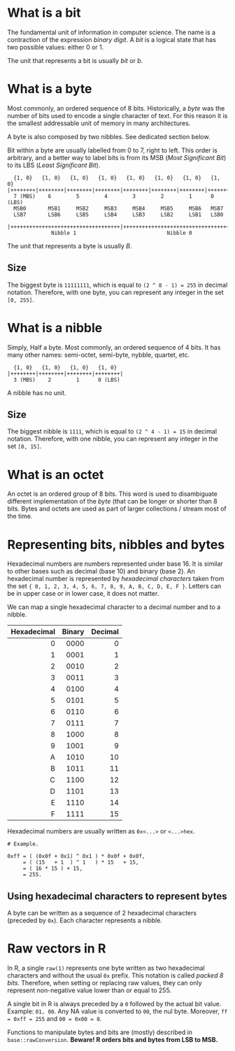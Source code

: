 # What is a bit

The fundamental unit of information in computer science. The name is a
contraction of the expression *binary digit*. A *bit* is a logical state
that has two possible values: either 0 or 1.

The unit that represents a bit is usually *bit* or *b*.

# What is a byte

Most commonly, an ordered sequence of 8 bits. Historically, a *byte* was
the number of bits used to encode a single character of text. For this
reason it is the smallest addressable unit of memory in many
architectures.

A byte is also composed by two nibbles. See dedicated section below.

Bit within a byte are usually labelled from 0 to 7, right to left. This
order is arbitrary, and a better way to label bits is from its MSB
(*Most Significant Bit*) to its LBS (*Least Significant Bit*).

      {1, 0}   {1, 0}   {1, 0}   {1, 0}   {1, 0}   {1, 0}   {1, 0}   {1, 0}
    |++++++++|++++++++|++++++++|++++++++|++++++++|++++++++|++++++++|++++++++|
      7 (MBS)    6        5        4        3        2        1      0 (LBS)
      MSB0       MSB1     MSB2     MSB3     MSB4     MSB5     MSB6   MSB7
      LSB7       LSB6     LSB5     LSB4     LSB3     LSB2     LSB1   LSB0

    |+++++++++++++++++++++++++++++++++++|+++++++++++++++++++++++++++++++++++|
                  Nibble 1                             Nibble 0                 

The unit that represents a byte is usually *B*.

## Size

The biggest byte is `11111111`, which is equal to `(2 ^ 8 - 1) = 255` in
decimal notation. Therefore, with one byte, you can represent any
integer in the set `[0, 255]`.

# What is a nibble

Simply, Half a byte. Most commonly, an ordered sequence of 4 bits. It
has many other names: semi-octet, semi-byte, nybble, quartet, etc.

      {1, 0}   {1, 0}   {1, 0}   {1, 0}
    |++++++++|++++++++|++++++++|++++++++|
      3 (MBS)    2        1      0 (LBS)

A nibble has no unit.

## Size

The biggest nibble is `1111`, which is equal to `(2 ^ 4 - 1) = 15` in
decimal notation. Therefore, with one nibble, you can represent any
integer in the set `[0, 15]`.

# What is an octet

An octet is an ordered group of 8 bits. This word is used to
disambiguate different implementation of the *byte* (that can be longer
or shorter than 8 bits. Bytes and octets are used as part of larger
collections / stream most of the time.

# Representing bits, nibbles and bytes

Hexadecimal numbers are numbers represented under base 16. It is similar
to other bases such as decimal (base 10) and binary (base 2). An
hexadecimal number is represented by *hexadecimal characters* taken from
the set `{ 0, 1, 2, 3, 4, 5, 6, 7, 8, 9, A, B, C, D, E, F }`. Letters
can be in upper case or in lower case, it does not matter.

We can map a single hexadecimal character to a decimal number and to a
nibble.

| Hexadecimal | Binary | Decimal |
|------------:|-------:|--------:|
|           0 |   0000 |       0 |
|           1 |   0001 |       1 |
|           2 |   0010 |       2 |
|           3 |   0011 |       3 |
|           4 |   0100 |       4 |
|           5 |   0101 |       5 |
|           6 |   0110 |       6 |
|           7 |   0111 |       7 |
|           8 |   1000 |       8 |
|           9 |   1001 |       9 |
|           A |   1010 |      10 |
|           B |   1011 |      11 |
|           C |   1100 |      12 |
|           D |   1101 |      13 |
|           E |   1110 |      14 |
|           F |   1111 |      15 |

Hexadecimal numbers are usually written as `0x<...>` or `<...>hex`.

    # Example.

    0xff = ( (0x0f + 0x1) ^ 0x1 ) * 0x0f + 0x0f,
         = ( (15   + 1  ) ^ 1   ) * 15   + 15,
         = ( 16 * 15 ) + 15,
         = 255.

## Using hexadecimal characters to represent bytes

A byte can be written as a sequence of 2 hexadecimal characters
(preceded by `0x`). Each character represents a nibble.

# Raw vectors in R

In R, a single `raw(1)` represents one byte written as two hexadecimal
characters and without the usual `0x` prefix. This notation is called
*packed 8 bits*. Therefore, when setting or replacing raw values, they
can only represent non-negative value lower than or equal to 255.

A single bit in R is always preceded by a `0` followed by the actual bit
value. Example: `01, 00`. Any NA value is converted to `00`, the nul
byte. Moreover, `ff = 0xff = 255` and `00 = 0x00 = 0`.

Functions to manipulate bytes and bits are (mostly) described in
`base::rawConversion`. **Beware! R orders bits and bytes from LSB to
MSB.**
